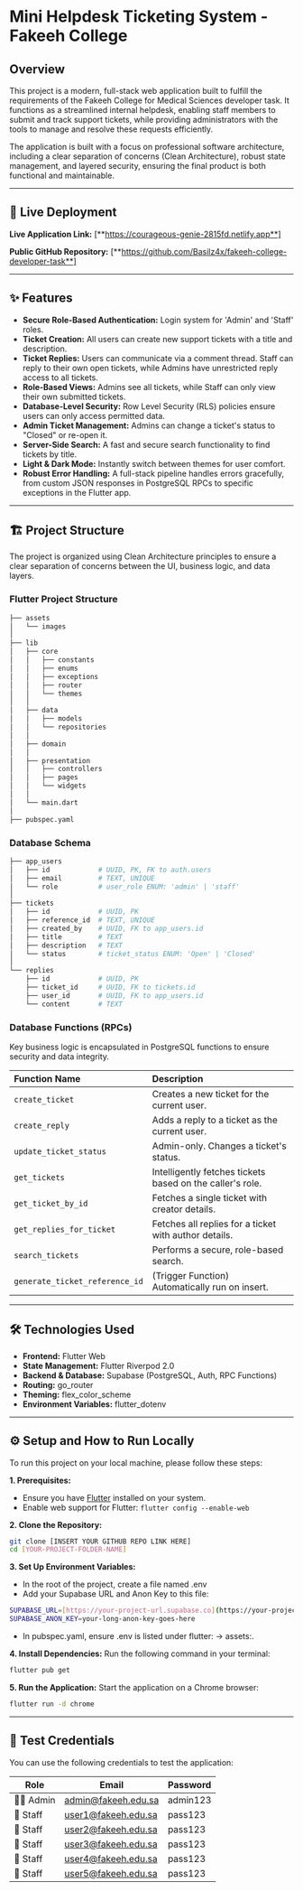 # Mini Helpdesk Ticketing System - Fakeeh College

## Overview

This project is a modern, full-stack web application built to fulfill the requirements of the Fakeeh College for Medical Sciences developer task. It functions as a streamlined internal helpdesk, enabling staff members to submit and track support tickets, while providing administrators with the tools to manage and resolve these requests efficiently.

The application is built with a focus on professional software architecture, including a clear separation of concerns (Clean Architecture), robust state management, and layered security, ensuring the final product is both functional and maintainable.

---

## 🚀 Live Deployment

**Live Application Link:** [**https://courageous-genie-2815fd.netlify.app**]

**Public GitHub Repository:** [**https://github.com/Basilz4x/fakeeh-college-developer-task**]

---

## ✨ Features

* **Secure Role-Based Authentication:** Login system for 'Admin' and 'Staff' roles.
* **Ticket Creation:** All users can create new support tickets with a title and description.
* **Ticket Replies:** Users can communicate via a comment thread. Staff can reply to their own open tickets, while Admins have unrestricted reply access to all tickets.
* **Role-Based Views:** Admins see all tickets, while Staff can only view their own submitted tickets.
* **Database-Level Security:** Row Level Security (RLS) policies ensure users can only access permitted data.
* **Admin Ticket Management:** Admins can change a ticket's status to "Closed" or re-open it.
* **Server-Side Search:** A fast and secure search functionality to find tickets by title.
* **Light & Dark Mode:** Instantly switch between themes for user comfort.
* **Robust Error Handling:** A full-stack pipeline handles errors gracefully, from custom JSON responses in PostgreSQL RPCs to specific exceptions in the Flutter app.

---

## 🏗️ Project Structure

The project is organized using Clean Architecture principles to ensure a clear separation of concerns between the UI, business logic, and data layers.

### Flutter Project Structure
```bash
├── assets
│   └── images
│
├── lib
│   ├── core
│   │   ├── constants
│   │   ├── enums
│   │   ├── exceptions
│   │   ├── router
│   │   └── themes
│   │
│   ├── data
│   │   ├── models
│   │   └── repositories
│   │
│   ├── domain
│   │
│   ├── presentation
│   │   ├── controllers
│   │   ├── pages
│   │   └── widgets
│   │
│   └── main.dart
│
├── pubspec.yaml
```

### Database Schema
```bash
├── app_users
│   ├── id            # UUID, PK, FK to auth.users
│   ├── email         # TEXT, UNIQUE
│   └── role          # user_role ENUM: 'admin' | 'staff'
│
├── tickets
│   ├── id            # UUID, PK
│   ├── reference_id  # TEXT, UNIQUE
│   ├── created_by    # UUID, FK to app_users.id
│   ├── title         # TEXT
│   ├── description   # TEXT
│   └── status        # ticket_status ENUM: 'Open' | 'Closed'
│
└── replies
    ├── id            # UUID, PK
    ├── ticket_id     # UUID, FK to tickets.id
    ├── user_id       # UUID, FK to app_users.id
    └── content       # TEXT
```

### Database Functions (RPCs)

Key business logic is encapsulated in PostgreSQL functions to ensure security and data integrity.

| Function Name                  | Description                                      |
| :----------------------------- | :----------------------------------------------- |
| `create_ticket`                | Creates a new ticket for the current user.       |
| `create_reply`                 | Adds a reply to a ticket as the current user.    |
| `update_ticket_status`         | Admin-only. Changes a ticket's status.           |
| `get_tickets`                  | Intelligently fetches tickets based on the caller's role. |
| `get_ticket_by_id`             | Fetches a single ticket with creator details.    |
| `get_replies_for_ticket`       | Fetches all replies for a ticket with author details. |
| `search_tickets`               | Performs a secure, role-based search.            |
| `generate_ticket_reference_id` | (Trigger Function) Automatically run on insert.  |

---

## 🛠️ Technologies Used

* **Frontend:** Flutter Web
* **State Management:** Flutter Riverpod 2.0
* **Backend & Database:** Supabase (PostgreSQL, Auth, RPC Functions)
* **Routing:** go_router
* **Theming:** flex_color_scheme
* **Environment Variables:** flutter_dotenv

---
## ⚙️ Setup and How to Run Locally

To run this project on your local machine, please follow these steps:

**1. Prerequisites:**
   - Ensure you have [Flutter](https://flutter.dev/docs/get-started/install) installed on your system.
   - Enable web support for Flutter: `flutter config --enable-web`

**2. Clone the Repository:**
   ```bash
   git clone [INSERT YOUR GITHUB REPO LINK HERE]
   cd [YOUR-PROJECT-FOLDER-NAME]
   ```

**3. Set Up Environment Variables:**

- In the root of the project, create a file named .env
- Add your Supabase URL and Anon Key to this file:
```bash
SUPABASE_URL=[https://your-project-url.supabase.co](https://your-project-url.supabase.co)
SUPABASE_ANON_KEY=your-long-anon-key-goes-here
```
- In pubspec.yaml, ensure .env is listed under flutter: -> assets:.

**4. Install Dependencies:**
Run the following command in your terminal:
```bash
flutter pub get
```

**5. Run the Application:**
Start the application on a Chrome browser:
```bash
flutter run -d chrome
```
---

## 🔑 Test Credentials

You can use the following credentials to test the application:

| Role       | Email                 | Password  |
|------------|-----------------------|-----------|
| 👨‍💻 Admin  | admin@fakeeh.edu.sa   | admin123  |
| 👤 Staff   | user1@fakeeh.edu.sa   | pass123   |
| 👤 Staff   | user2@fakeeh.edu.sa   | pass123   |
| 👤 Staff   | user3@fakeeh.edu.sa   | pass123   |
| 👤 Staff   | user4@fakeeh.edu.sa   | pass123   |
| 👤 Staff   | user5@fakeeh.edu.sa   | pass123   |









